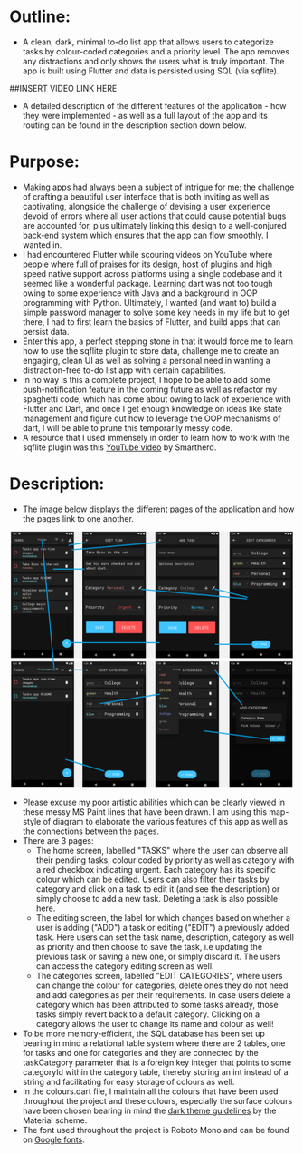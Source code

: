 # Outline:

- A clean, dark, minimal to-do list app that allows users to categorize tasks by colour-coded categories and a priority level. The app removes any distractions and only shows the users what is truly important. The app is built using Flutter and data is persisted using SQL (via sqflite).

##INSERT VIDEO LINK HERE

- A detailed description of the different features of the application - how they were implemented - as well as a full layout of the app and its routing can be found in the description section down below.

# Purpose:

- Making apps had always been a subject of intrigue for me; the challenge of crafting a beautiful user interface that is both inviting as well as captivating, alongside the challenge of devising a user experience devoid of errors where all user actions that could cause potential bugs are accounted for, plus ultimately linking this design to a well-conjured back-end system which ensures that the app can flow smoothly. I wanted in.
- I had encountered Flutter while scouring videos on YouTube where people where full of praises for its design, host of plugins and high speed native support across platforms using a single codebase and it seemed like a wonderful package. Learning dart was not too tough owing to some experience with Java and a background in OOP programming with Python. Ultimately, I wanted (and want to) build a simple password manager to solve some key needs in my life but to get there, I had to first learn the basics of Flutter, and build apps that can persist data.
- Enter this app, a perfect stepping stone in that it would force me to learn how to use the sqflite plugin to store data, challenge me to create an engaging, clean UI as well as solving a personal need in wanting a distraction-free to-do list app with certain capabilities.
- In no way is this a complete project, I hope to be able to add some push-notification feature in the coming future as well as refactor my spaghetti code, which has come about owing to lack of experience with Flutter and Dart, and once I get enough knowledge on ideas like state management and figure out how to leverage the OOP mechanisms of dart, I will be able to prune this temporarily messy code.
- A resource that I used immensely in order to learn how to work with the sqflite plugin was this [YouTube video](https://www.youtube.com/watch?v=1BwjNEKD8g8&ab_channel=Smartherd) by Smartherd.

# Description:

- The image below displays the different pages of the application and how the pages link to one another.

![alt-text](https://github.com/akashvshroff/To_Do_List_App/blob/master/runtime_images/app_routing.png)

- Please excuse my poor artistic abilities which can be clearly viewed in these messy MS Paint lines that have been drawn. I am using this map-style of diagram to elaborate the various features of this app as well as the connections between the pages.
- There are 3 pages:
  - The home screen, labelled "TASKS" where the user can observe all their pending tasks, colour coded by priority as well as category with a red checkbox indicating urgent. Each category has its specific colour which can be edited. Users can also filter their tasks by category and click on a task to edit it (and see the description) or simply choose to add a new task. Deleting a task is also possible here.
  - The editing screen, the label for which changes based on whether a user is adding ("ADD") a task or editing ("EDIT") a previously added task. Here users can set the task name, description, category as well as priority and then choose to save the task, i.e updating the previous task or saving a new one, or simply discard it. The users can access the category editing screen as well.
  - The categories screen, labelled "EDIT CATEGORIES", where users can change the colour for categories, delete ones they do not need and add categories as per their requirements. In case users delete a category which has been attributed to some tasks already, those tasks simply revert back to a default category. Clicking on a category allows the user to change its name and colour as well!
- To be more memory-efficient, the SQL database has been set up bearing in mind a relational table system where there are 2 tables, one for tasks and one for categories and they are connected by the taskCategory parameter that is a foreign key integer that points to some categoryId within the category table, thereby storing an int instead of a string and facilitating for easy storage of colours as well.
- In the colours.dart file, I maintain all the colours that have been used throughout the project and these colours, especially the surface colours have been chosen bearing in mind the [dark theme guidelines](https://material.io/design/color/dark-theme.html) by the Material scheme.
- The font used throughout the project is Roboto Mono and can be found on [Google fonts](https://fonts.google.com/specimen/Roboto+Mono?category=Monospace).
